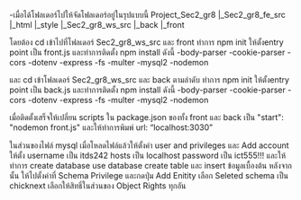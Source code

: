 -เมื่อได้โฟลเดอร์ไปให้จัดโฟลเดอร์อยู่ในรุปแบบนี้ Project_Sec2_gr8 |_Sec2_gr8_fe_src |_html |_style |_Sec2_gr8_ws_src |_back |_front

โดยต้อง cd เข้าไปที่โฟลเดอร์ Sec2_gr8_ws_src และ front ทำการ npm init ให้ตั้งentry point เป็น front.js และทำการติดตั้ง npm install ดังนี้ -body-parser -cookie-parser -cors -dotenv -express -fs -multer -mysql2 -nodemon

และ cd เข้าโฟลเดอร์ Sec2_gr8_ws_src และ back ตามลำดับ ทำการ npm init ให้ตั้งentry point เป็น back.js และทำการติดตั้ง npm install ดังนี้ -body-parser -cookie-parser -cors -dotenv -express -fs -multer -mysql2 -nodemon

เมื่อติดตั้งเสร็จให้เปลี่ยน scripts ใน package.json ของทั้ง front และ back เป็น "start": "nodemon front.js" และให้ทำการพิมพ์ url: “localhost:3030”

ในส่วนของไฟล์ mysql เมื่อโหลดไฟล์แล้วให้ตั้งค่า user and privileges และ Add account ให้ตั้ง username เป็น itds242 hosts เป็น localhost password เป็น ict555!!! และให้ทำการ create database use database create table และ insert ข้อมูลเบื้องต้น หลังจากนั้น ให้ไปตั้งค่าที่ Schema Privilege และกดปุ่ม Add Enitity เลือก Seleted schema เป็น chicknext เลือกให้สิทธิ์ในส่วนของ Object Rights ทุกอัน
